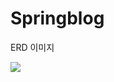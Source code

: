 # Springblog


ERD 이미지


<img src="https://s3.us-west-2.amazonaws.com/secure.notion-static.com/357d13b1-6a25-428e-8c0d-49147bbd31a1/Untitled.png?X-Amz-Algorithm=AWS4-HMAC-SHA256&X-Amz-Content-Sha256=UNSIGNED-PAYLOAD&X-Amz-Credential=AKIAT73L2G45EIPT3X45%2F20230105%2Fus-west-2%2Fs3%2Faws4_request&X-Amz-Date=20230105T071655Z&X-Amz-Expires=86400&X-Amz-Signature=141b9911dc93b23af0ed46dbc29f81f3ab17078a695c2e32e3d6a7046ed51860&X-Amz-SignedHeaders=host&response-content-disposition=filename%3D%22Untitled.png%22&x-id=GetObject" />


